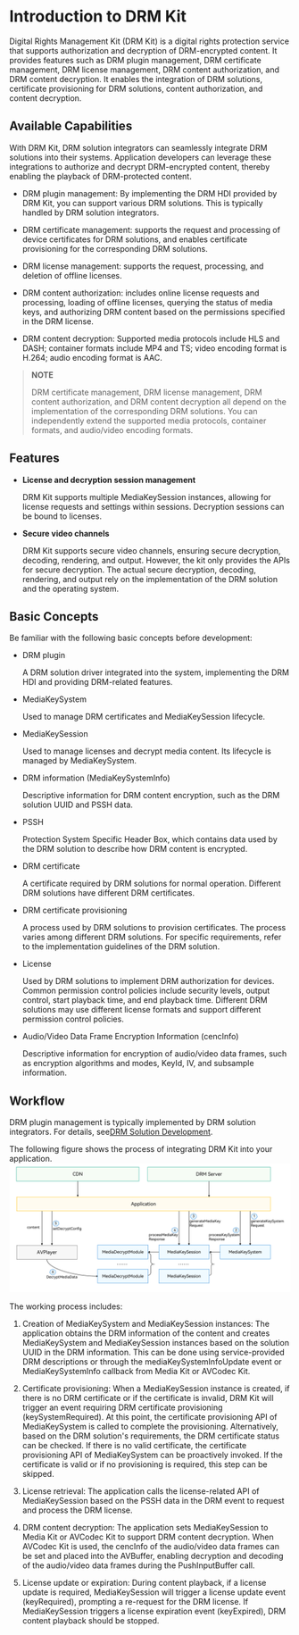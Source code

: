 # Introduction to DRM Kit

Digital Rights Management Kit (DRM Kit) is a digital rights protection service that supports authorization and decryption of DRM-encrypted content. It provides features such as DRM plugin management, DRM certificate management, DRM license management, DRM content authorization, and DRM content decryption. It enables the integration of DRM solutions, certificate provisioning for DRM solutions, content authorization, and content decryption.

## Available Capabilities

With DRM Kit, DRM solution integrators can seamlessly integrate DRM solutions into their systems. Application developers can leverage these integrations to authorize and decrypt DRM-encrypted content, thereby enabling the playback of DRM-protected content.

- DRM plugin management: By implementing the DRM HDI provided by DRM Kit, you can support various DRM solutions. This is typically handled by DRM solution integrators.

- DRM certificate management: supports the request and processing of device certificates for DRM solutions, and enables certificate provisioning for the corresponding DRM solutions.

- DRM license management: supports the request, processing, and deletion of offline licenses.

- DRM content authorization: includes online license requests and processing, loading of offline licenses, querying the status of media keys, and authorizing DRM content based on the permissions specified in the DRM license.

- DRM content decryption: Supported media protocols include HLS and DASH; container formats include MP4 and TS; video encoding format is H.264<!--RP2--><!--RP2End-->; audio encoding format is AAC.

> **NOTE**
>
> DRM certificate management, DRM license management, DRM content authorization, and DRM content decryption all depend on the implementation of the corresponding DRM solutions. You can independently extend the supported media protocols, container formats, and audio/video encoding formats.


## Features

- **License and decryption session management**

  DRM Kit supports multiple MediaKeySession instances, allowing for license requests and settings within sessions. Decryption sessions can be bound to licenses.

- **Secure video channels**

  DRM Kit supports secure video channels, ensuring secure decryption, decoding, rendering, and output. However, the kit only provides the APIs for secure decryption. The actual secure decryption, decoding, rendering, and output rely on the implementation of the DRM solution and the operating system.

## Basic Concepts

Be familiar with the following basic concepts before development:

- DRM plugin

  A DRM solution driver integrated into the system, implementing the DRM HDI and providing DRM-related features.

- MediaKeySystem

  Used to manage DRM certificates and MediaKeySession lifecycle.

- MediaKeySession

  Used to manage licenses and decrypt media content. Its lifecycle is managed by MediaKeySystem.

- DRM information (MediaKeySystemInfo)
  
  Descriptive information for DRM content encryption, such as the DRM solution UUID and PSSH data.

- PSSH

  Protection System Specific Header Box, which contains data used by the DRM solution to describe how DRM content is encrypted.

- DRM certificate

  A certificate required by DRM solutions for normal operation. Different DRM solutions have different DRM certificates.

- DRM certificate provisioning
  
  A process used by DRM solutions to provision certificates. The process varies among different DRM solutions. For specific requirements, refer to the implementation guidelines of the DRM solution.

- License
  
  Used by DRM solutions to implement DRM authorization for devices. Common permission control policies include security levels, output control, start playback time, and end playback time. Different DRM solutions may use different license formats and support different permission control policies.

- Audio/Video Data Frame Encryption Information (cencInfo)
  
  Descriptive information for encryption of audio/video data frames, such as encryption algorithms and modes, KeyId, IV, and subsample information.

## Workflow

DRM plugin management is typically implemented by DRM solution integrators.<!--Del--> For details, see[DRM Solution Development](drm-solution-dev-guide.md).<!--DelEnd-->

The following figure shows the process of integrating DRM Kit into your application.
![Drm Development Model](figures/drm-development-model.png)

The working process includes:

1. Creation of MediaKeySystem and MediaKeySession instances: The application obtains the DRM information of the content and creates MediaKeySystem and MediaKeySession instances based on the solution UUID in the DRM information. This can be done using service-provided DRM descriptions or through the mediaKeySystemInfoUpdate event or MediaKeySystemInfo callback from Media Kit or AVCodec Kit.

2. Certificate provisioning: When a MediaKeySession instance is created, if there is no DRM certificate or if the certificate is invalid, DRM Kit will trigger an event requiring DRM certificate provisioning (keySystemRequired). At this point, the certificate provisioning API of MediaKeySystem is called to complete the provisioning. Alternatively, based on the DRM solution's requirements, the DRM certificate status can be checked. If there is no valid certificate, the certificate provisioning API of MediaKeySystem can be proactively invoked. If the certificate is valid or if no provisioning is required, this step can be skipped.

3. License retrieval: The application calls the license-related API of MediaKeySession based on the PSSH data in the DRM event to request and process the DRM license.

4. DRM content decryption: The application sets MediaKeySession to Media Kit or AVCodec Kit to support DRM content decryption. When AVCodec Kit is used, the cencInfo of the audio/video data frames can be set and placed into the AVBuffer, enabling decryption and decoding of the audio/video data frames during the PushInputBuffer call.

5. License update or expiration: During content playback, if a license update is required, MediaKeySession will trigger a license update event (keyRequired), prompting a re-request for the DRM license. If MediaKeySession triggers a license expiration event (keyExpired), DRM content playback should be stopped.
